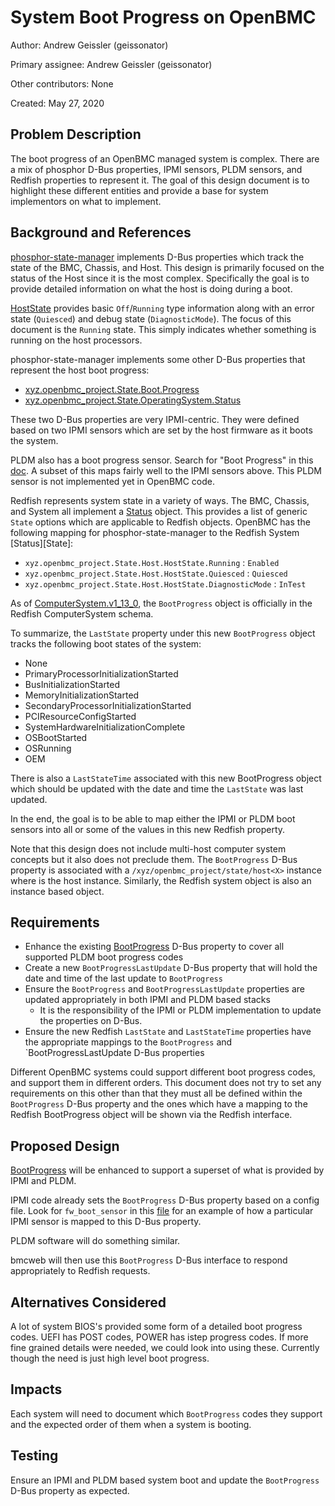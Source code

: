 # System Boot Progress on OpenBMC

Author: Andrew Geissler (geissonator)

Primary assignee: Andrew Geissler (geissonator)

Other contributors: None

Created: May 27, 2020

## Problem Description
The boot progress of an OpenBMC managed system is complex. There are a mix
of phosphor D-Bus properties, IPMI sensors, PLDM sensors, and Redfish
properties to represent it. The goal of this design document is to highlight
these different entities and provide a base for system implementors on what
to implement.

## Background and References
[phosphor-state-manager][1] implements D-Bus properties which track the state
of the BMC, Chassis, and Host. This design is primarily focused on the status
of the Host since it is the most complex. Specifically the goal is to provide
detailed information on what the host is doing during a boot.

[HostState][2] provides basic `Off`/`Running` type information along
with an error state (`Quiesced`) and debug state (`DiagnosticMode`). The focus
of this document is the `Running` state. This simply indicates whether something
is running on the host processors.

phosphor-state-manager implements some other D-Bus properties that represent
the host boot progress:

- [xyz.openbmc_project.State.Boot.Progress][3]
- [xyz.openbmc_project.State.OperatingSystem.Status][4]

These two D-Bus properties are very IPMI-centric. They were defined based on
two IPMI sensors which are set by the host firmware as it boots the system.

PLDM also has a boot progress sensor. Search for "Boot Progress" in this
[doc][5]. A subset of this maps fairly well to the IPMI sensors above. This
PLDM sensor is not implemented yet in OpenBMC code.

Redfish represents system state in a variety of ways. The BMC, Chassis,
and System all implement a [Status][6] object. This provides a list of generic
`State` options which are applicable to Redfish objects. OpenBMC has the
following mapping for phosphor-state-manager to the Redfish System
[Status][State]:
- `xyz.openbmc_project.State.Host.HostState.Running` : `Enabled`
- `xyz.openbmc_project.State.Host.HostState.Quiesced` : `Quiesced`
- `xyz.openbmc_project.State.Host.HostState.DiagnosticMode` : `InTest`

As of [ComputerSystem.v1_13_0][7], the `BootProgress` object is officially in
the Redfish ComputerSystem schema.

To summarize, the `LastState` property under this new `BootProgress` object
tracks the following boot states of the system:

- None
- PrimaryProcessorInitializationStarted
- BusInitializationStarted
- MemoryInitializationStarted
- SecondaryProcessorInitializationStarted
- PCIResourceConfigStarted
- SystemHardwareInitializationComplete
- OSBootStarted
- OSRunning
- OEM

There is also a `LastStateTime` associated with this new BootProgress object
which should be updated with the date and time the `LastState` was last
updated.

In the end, the goal is to be able to map either the IPMI or PLDM boot sensors
into all or some of the values in this new Redfish property.

Note that this design does not include multi-host computer system concepts but
it also does not preclude them. The `BootProgress` D-Bus property is associated
with a `/xyz/openbmc_project/state/host<X>` instance where <X> is the host
instance. Similarly, the Redfish system object is also an instance based
object.

## Requirements
- Enhance the existing [BootProgress][3] D-Bus property to cover all supported
  PLDM boot progress codes
- Create a new `BootProgressLastUpdate` D-Bus property that will hold the
  date and time of the last update to `BootProgress`
- Ensure the `BootProgress` and `BootProgressLastUpdate` properties are updated
  appropriately in both IPMI and PLDM based stacks
  - It is the responsibility of the IPMI or PLDM implementation to update
    the properties on D-Bus.
- Ensure the new Redfish `LastState` and `LastStateTime` properties
  have the appropriate mappings to the `BootProgress` and
  `BootProgressLastUpdate D-Bus properties

Different OpenBMC systems could support different boot progress codes, and
support them in different orders. This document does not try to set any
requirements on this other than that they must all be defined within
the `BootProgress` D-Bus property and the ones which have a mapping
to the Redfish BootProgress object will be shown via the Redfish interface.

## Proposed Design
[BootProgress][3] will be enhanced to support a superset of what is provided
by IPMI and PLDM.

IPMI code already sets the `BootProgress` D-Bus property based on a config
file. Look for `fw_boot_sensor` in this [file][8] for an example of how a
particular IPMI sensor is mapped to this D-Bus property.

PLDM software will do something similar.

bmcweb will then use this `BootProgress` D-Bus interface to respond appropriately
to Redfish requests.

## Alternatives Considered
A lot of system BIOS's provided some form of a detailed boot progress codes.
UEFI has POST codes, POWER has istep progress codes. If more fine grained
details were needed, we could look into using these. Currently though the
need is just high level boot progress.

## Impacts
Each system will need to document which `BootProgress` codes they support
and the expected order of them when a system is booting.

## Testing
Ensure an IPMI and PLDM based system boot and update the `BootProgress` D-Bus
property as expected.


[1]: https://github.com/openbmc/phosphor-state-manager#state-tracking-and-control
[2]: https://github.com/openbmc/phosphor-dbus-interfaces/blob/master/xyz/openbmc_project/State/Host.interface.yaml
[3]: https://github.com/openbmc/phosphor-dbus-interfaces/blob/master/xyz/openbmc_project/State/Boot/Progress.interface.yaml
[4]: https://github.com/openbmc/phosphor-dbus-interfaces/blob/master/xyz/openbmc_project/State/OperatingSystem/Status.interface.yaml
[5]: https://www.dmtf.org/sites/default/files/standards/documents/DSP0249_1.0.0.pdf
[6]: http://redfish.dmtf.org/schemas/v1/Resource.json#/definitions/Status
[7]: https://redfish.dmtf.org/schemas/v1/ComputerSystem.v1_13_0.json
[8]: https://github.com/openbmc/meta-ibm/blob/master/recipes-phosphor/configuration/acx22-yaml-config/acx22-ipmi-sensors-mrw.yaml
